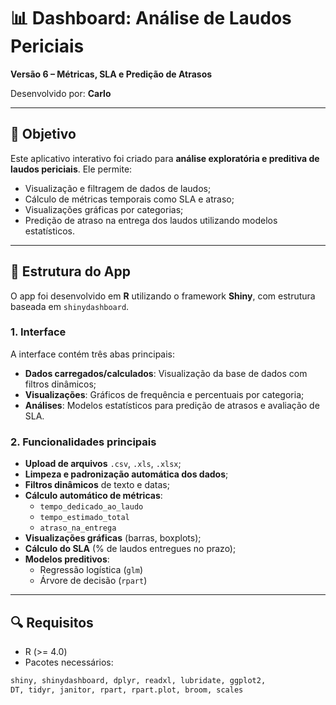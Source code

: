 # 📊 Dashboard: Análise de Laudos Periciais

**Versão 6 – Métricas, SLA e Predição de Atrasos**

Desenvolvido por: **Carlo**

---

## 📌 Objetivo

Este aplicativo interativo foi criado para **análise exploratória e preditiva de laudos periciais**. Ele permite:

- Visualização e filtragem de dados de laudos;
- Cálculo de métricas temporais como SLA e atraso;
- Visualizações gráficas por categorias;
- Predição de atraso na entrega dos laudos utilizando modelos estatísticos.

---

## 🧱 Estrutura do App

O app foi desenvolvido em **R** utilizando o framework **Shiny**, com estrutura baseada em `shinydashboard`.

### 1. Interface

A interface contém três abas principais:

- **Dados carregados/calculados**: Visualização da base de dados com filtros dinâmicos;
- **Visualizações**: Gráficos de frequência e percentuais por categoria;
- **Análises**: Modelos estatísticos para predição de atrasos e avaliação de SLA.

### 2. Funcionalidades principais

- **Upload de arquivos** `.csv`, `.xls`, `.xlsx`;
- **Limpeza e padronização automática dos dados**;
- **Filtros dinâmicos** de texto e datas;
- **Cálculo automático de métricas**:
  - `tempo_dedicado_ao_laudo`
  - `tempo_estimado_total`
  - `atraso_na_entrega`
- **Visualizações gráficas** (barras, boxplots);
- **Cálculo do SLA** (% de laudos entregues no prazo);
- **Modelos preditivos**:
  - Regressão logística (`glm`)
  - Árvore de decisão (`rpart`)

---

## 🔍 Requisitos

- R (>= 4.0)
- Pacotes necessários:

```r
shiny, shinydashboard, dplyr, readxl, lubridate, ggplot2,
DT, tidyr, janitor, rpart, rpart.plot, broom, scales
